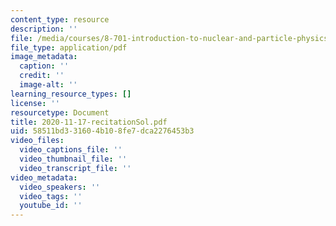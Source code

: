 ```yaml
---
content_type: resource
description: ''
file: /media/courses/8-701-introduction-to-nuclear-and-particle-physics-fall-2020/2020-11-17-recitationsol.pdf
file_type: application/pdf
image_metadata:
  caption: ''
  credit: ''
  image-alt: ''
learning_resource_types: []
license: ''
resourcetype: Document
title: 2020-11-17-recitationSol.pdf
uid: 58511bd3-3160-4b10-8fe7-dca2276453b3
video_files:
  video_captions_file: ''
  video_thumbnail_file: ''
  video_transcript_file: ''
video_metadata:
  video_speakers: ''
  video_tags: ''
  youtube_id: ''
---
```

